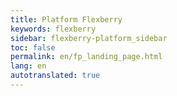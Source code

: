```yaml
---
title: Platform Flexberry
keywords: flexberry
sidebar: flexberry-platform_sidebar
toc: false
permalink: en/fp_landing_page.html
lang: en
autotranslated: true
---
```

